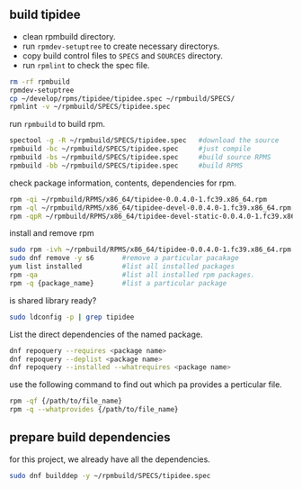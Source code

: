 
## build tipidee

- clean rpmbuild directory.
- run `rpmdev-setuptree` to create necessary directorys.
- copy build control files to `SPECS` and `SOURCES` directory.
- run `rpmlint` to check the spec file.

```sh
rm -rf rpmbuild
rpmdev-setuptree
cp ~/develop/rpms/tipidee/tipidee.spec ~/rpmbuild/SPECS/
rpmlint -v ~/rpmbuild/SPECS/tipidee.spec
```
run `rpmbuild` to build rpm.
```sh
spectool -g -R ~/rpmbuild/SPECS/tipidee.spec   #download the source
rpmbuild -bc ~/rpmbuild/SPECS/tipidee.spec     #just compile
rpmbuild -bs ~/rpmbuild/SPECS/tipidee.spec     #build source RPMS
rpmbuild -bb ~/rpmbuild/SPECS/tipidee.spec     #build RPMS
```
check package information, contents, dependencies for rpm.
```sh
rpm -qi ~/rpmbuild/RPMS/x86_64/tipidee-0.0.4.0-1.fc39.x86_64.rpm
rpm -ql ~/rpmbuild/RPMS/x86_64/tipidee-devel-0.0.4.0-1.fc39.x86_64.rpm
rpm -qpR ~/rpmbuild/RPMS/x86_64/tipidee-devel-static-0.0.4.0-1.fc39.x86_64.rpm
```
install and remove rpm
```sh
sudo rpm -ivh ~/rpmbuild/RPMS/x86_64/tipidee-0.0.4.0-1.fc39.x86_64.rpm
sudo dnf remove -y s6       #remove a particular pacakage
yum list installed          #list all installed packages
rpm -qa                     #list all installed rpm packages.
rpm -q {package_name}       #list a particular package
```
is shared library ready?
```sh
sudo ldconfig -p | grep tipidee
```
List the direct dependencies of the named package.
```sh
dnf repoquery --requires <package name>
dnf repoquery --deplist <package name>
dnf repoquery --installed --whatrequires <package name>
```
use the following command to find out which pa provides a perticular file.
```sh
rpm -qf {/path/to/file_name}
rpm -q --whatprovides {/path/to/file_name}
```
## prepare build dependencies
for this project, we already have all the dependencies.
```sh
sudo dnf builddep -y ~/rpmbuild/SPECS/tipidee.spec
```
